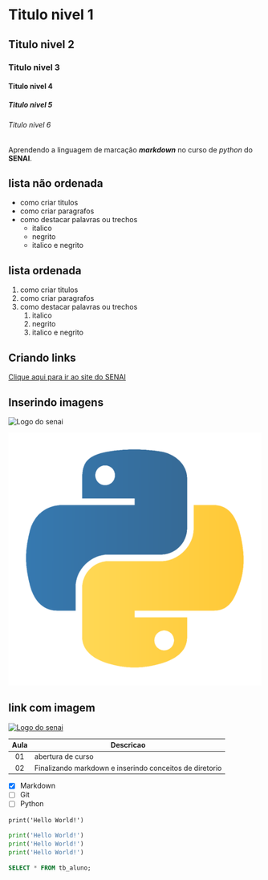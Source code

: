 # Titulo nivel 1
## Titulo nivel 2
### Titulo nivel 3
#### Titulo nivel 4
##### Titulo nivel 5
###### Titulo nivel 6

Aprendendo a linguagem de marcação ***markdown*** no curso de *python* do __SENAI__.

## lista não ordenada
- como criar titulos
- como criar paragrafos
- como destacar palavras ou trechos
    - italico
    - negrito
    - italico e negrito

## lista ordenada
1. como criar titulos
1. como criar paragrafos
1. como destacar palavras ou trechos
    1. italico
    1. negrito
    1. italico e negrito

## Criando links

[Clique aqui para ir ao site do SENAI](https://www.sistemafibra.org.br/senai/)

## Inserindo imagens

![Logo do senai](https://logodownload.org/wp-content/uploads/2019/08/senai-logo-0.png)

![Logo python](./img/python.png)

## link com imagem

[![Logo do senai](https://logodownload.org/wp-content/uploads/2019/08/senai-logo-0.png)](https://www.sistemafibra.org.br/senai/)


| Aula | Descricao |
|:-:|-|
|01 | abertura de curso|
|02 | Finalizando markdown e inserindo conceitos de diretorio|


- [x] Markdown
- [ ] Git 
- [ ] Python

`print('Hello World!')`

```python
print('Hello World!')
print('Hello World!')
print('Hello World!')
```

```sql
SELECT * FROM tb_aluno;
```